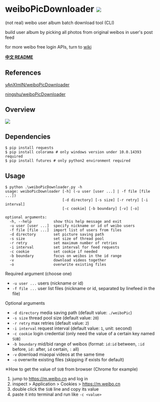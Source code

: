 # weiboPicDownloader ![](https://img.shields.io/badge/python-2.7%7C3.4+-blue.svg)

(not real) weibo user album batch download tool (CLI)

build user album by picking all photos from original weibos in user's post feed

for more weibo free login APIs, turn to [wiki](https://github.com/nondanee/weiboPicDownloader/wiki)

**[中文 README](README-CN.md)**


## References

[yAnXImIN/weiboPicDownloader](https://github.com/yAnXImIN/weiboPicDownloader)  

[ningshu/weiboPicDownloader](https://github.com/ningshu/weiboPicDownloader) 

## Overview

![](https://user-images.githubusercontent.com/26399680/51592598-fd48b980-1f2a-11e9-9687-4670e7dfcd83.png)

## Dependencies

```
$ pip install requests
$ pip install colorama # only windows version under 10.0.14393 required
$ pip install futures # only python2 environment required
```

## Usage

```
$ python .\weiboPicDownloader.py -h
usage: weiboPicDownloader [-h] (-u user [user ...] | -f file [file ...])
                          [-d directory] [-s size] [-r retry] [-i interval]
                          [-c cookie] [-b boundary] [-v] [-o]

optional arguments:
  -h, --help          show this help message and exit
  -u user [user ...]  specify nickname or id of weibo users
  -f file [file ...]  import list of users from files
  -d directory        set picture saving path
  -s size             set size of thread pool
  -r retry            set maximum number of retries
  -i interval         set interval for feed requests
  -c cookie           set cookie if needed
  -b boundary         focus on weibos in the id range
  -v                  download videos together
  -o                  overwrite existing files
```

Required argument (choose one)

- `-u user ...` users (nickname or id)
- `-f file ...` user list files (nickname or id, separated by linefeed in the file)

Optional arguments

- `-d directory` media saving path (default value: `./weiboPic`)
- `-s size` thread pool size (default value: `20`)
- `-r retry` max retries (default value: `2`)
- `-i interval` request interval (default value: `1`, unit: second)
- `-c cookie` login credential (only need the value of a certain key named `SUB`)
- `-b boundary` mid/bid range of weibos (format: `id:id` between, `:id` before, `id:` after, `id` certain, `:` all)
- `-v` download miaopai videos at the same time
- `-o` overwrite existing files (skipping if exists for default)

✳How to get the value of `SUB` from browser (Chrome for example)

1. jump to https://m.weibo.cn and log in
2. inspect > Application > Cookies > https://m.weibo.cn
3. double click the `SUB` line and copy its value
4. paste it into terminal and run like  `-c <value>`
